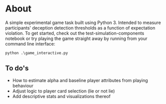 # About
A simple experimental game task built using Python 3. Intended to measure participants' deception detection thresholds as a function of expectation violation. To get started, check out the test-simulation-components notebook or try playing the game straight away by running from your command line interface:

`python .\game_interactive.py`

## To do's
- How to estimate alpha and baseline player attributes from playing behaviour
- Adjust logic to player card selection (lie or not lie)
- Add descriptive stats and visualizations thereof
